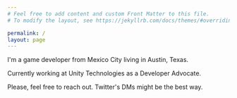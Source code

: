 ```yaml
---
# Feel free to add content and custom Front Matter to this file.
# To modify the layout, see https://jekyllrb.com/docs/themes/#overriding-theme-defaults

permalink: /
layout: page
---
```



I'm a game developer from Mexico City living in Austin, Texas. 

Currently working at Unity Technologies as a Developer Advocate.

Please, feel free to reach out. Twitter's DMs might be the best way.
